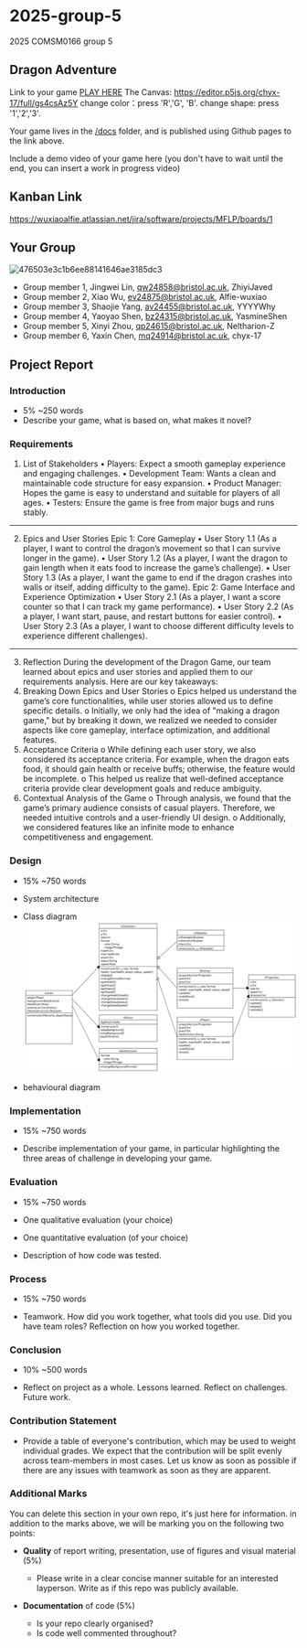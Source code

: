 # 2025-group-5
2025 COMSM0166 group 5

## Dragon Adventure

Link to your game [PLAY HERE](https://uob-comsm0166.github.io/Game/)
The Canvas: https://editor.p5js.org/chyx-17/full/gs4csAz5Y
change color：press 'R','G', 'B'.
change shape: press '1','2','3'.

Your game lives in the [/docs](/docs) folder, and is published using Github pages to the link above.

Include a demo video of your game here (you don't have to wait until the end, you can insert a work in progress video)

## Kanban Link
https://wuxiaoalfie.atlassian.net/jira/software/projects/MFLP/boards/1

## Your Group

![476503e3c1b6ee88141646ae3185dc3](https://github.com/user-attachments/assets/c2967a31-532e-441b-b989-8fff3739c796)

- Group member 1, Jingwei Lin, qw24858@bristol.ac.uk, ZhiyiJaved
- Group member 2, Xiao Wu, ev24875@bristol.ac.uk, Alfie-wuxiao
- Group member 3, Shaojie Yang, av24455@bristol.ac.uk, YYYYWhy
- Group member 4, Yaoyao Shen, bz24315@bristol.ac.uk, YasmineShen
- Group member 5, Xinyi Zhou, qp24615@bristol.ac.uk, Neltharion-Z
- Group member 6, Yaxin Chen, mq24914@bristol.ac.uk, chyx-17

## Project Report

### Introduction

- 5% ~250 words 
- Describe your game, what is based on, what makes it novel? 

### Requirements 
1. List of Stakeholders
•	Players: Expect a smooth gameplay experience and engaging challenges.
•	Development Team: Wants a clean and maintainable code structure for easy expansion.
•	Product Manager: Hopes the game is easy to understand and suitable for players of all ages.
•	Testers: Ensure the game is free from major bugs and runs stably.
________________________________________
2. Epics and User Stories
Epic 1: Core Gameplay
•	User Story 1.1 (As a player, I want to control the dragon’s movement so that I can survive longer in the game).
•	User Story 1.2 (As a player, I want the dragon to gain length when it eats food to increase the game’s challenge).
•	User Story 1.3 (As a player, I want the game to end if the dragon crashes into walls or itself, adding difficulty to the game).
Epic 2: Game Interface and Experience Optimization
•	User Story 2.1 (As a player, I want a score counter so that I can track my game performance).
•	User Story 2.2 (As a player, I want start, pause, and restart buttons for easier control).
•	User Story 2.3 (As a player, I want to choose different difficulty levels to experience different challenges).
________________________________________
3. Reflection
During the development of the Dragon Game, our team learned about epics and user stories and applied them to our requirements analysis. Here are our key takeaways:
1.	Breaking Down Epics and User Stories
o	Epics helped us understand the game’s core functionalities, while user stories allowed us to define specific details.
o	Initially, we only had the idea of "making a dragon game," but by breaking it down, we realized we needed to consider aspects like core gameplay, interface optimization, and additional features.
2.	Acceptance Criteria
o	While defining each user story, we also considered its acceptance criteria. For example, when the dragon eats food, it should gain health or receive buffs; otherwise, the feature would be incomplete.
o	This helped us realize that well-defined acceptance criteria provide clear development goals and reduce ambiguity.
3.	Contextual Analysis of the Game
o	Through analysis, we found that the game’s primary audience consists of casual players. Therefore, we needed intuitive controls and a user-friendly UI design.
o	Additionally, we considered features like an infinite mode to enhance competitiveness and engagement.


### Design

- 15% ~750 words 
- System architecture
- Class diagram
![](./homework/week5/classUML.png)

- behavioural diagram

### Implementation

- 15% ~750 words

- Describe implementation of your game, in particular highlighting the three areas of challenge in developing your game. 

### Evaluation

- 15% ~750 words

- One qualitative evaluation (your choice) 

- One quantitative evaluation (of your choice) 

- Description of how code was tested. 

### Process 

- 15% ~750 words

- Teamwork. How did you work together, what tools did you use. Did you have team roles? Reflection on how you worked together. 

### Conclusion

- 10% ~500 words

- Reflect on project as a whole. Lessons learned. Reflect on challenges. Future work. 

### Contribution Statement

- Provide a table of everyone's contribution, which may be used to weight individual grades. We expect that the contribution will be split evenly across team-members in most cases. Let us know as soon as possible if there are any issues with teamwork as soon as they are apparent. 

### Additional Marks

You can delete this section in your own repo, it's just here for information. in addition to the marks above, we will be marking you on the following two points:

- **Quality** of report writing, presentation, use of figures and visual material (5%) 
  - Please write in a clear concise manner suitable for an interested layperson. Write as if this repo was publicly available.

- **Documentation** of code (5%)

  - Is your repo clearly organised? 
  - Is code well commented throughout?
